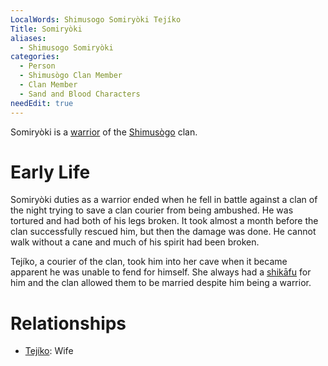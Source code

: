 ```yaml
---
LocalWords: Shimusogo Somiryòki Tejíko
Title: Somiryòki
aliases:
  - Shimusogo Somiryòki
categories:
  - Person
  - Shimusògo Clan Member
  - Clan Member
  - Sand and Blood Characters
needEdit: true
---
```


Somiryòki is a [warrior](/kyōti-warrior/) of the [Shimusògo]() clan.

# Early Life

Somiryòki duties as a warrior ended when he fell in battle against a clan of the night trying to save a clan courier from being ambushed. He was tortured and had both of his legs broken. It took almost a month before the clan successfully rescued him, but then the damage was done. He cannot walk without a cane and much of his spirit had been broken.

Tejíko, a courier of the clan, took him into her cave when it became apparent he was unable to fend for himself. She always had a [shikāfu]() for him and the clan allowed them to be married despite him being a warrior.

# Relationships

* [Tejíko](/shimusogo-tejíko/): Wife

